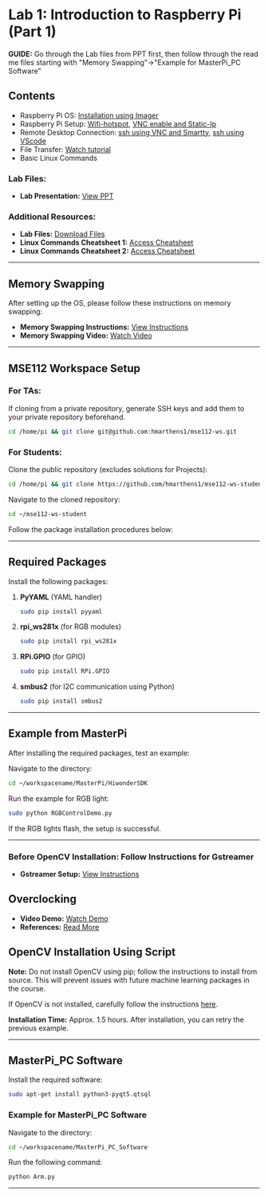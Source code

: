 
# Lab 1: Introduction to Raspberry Pi (Part 1)

**GUIDE:** Go through the Lab files from PPT first, then follow through the read me files starting with "Memory Swapping"->"Example for MasterPi_PC Software"

## Contents
- Raspberry Pi OS: [Installation using Imager](https://1sfu-my.sharepoint.com/:v:/g/personal/mnariman_sfu_ca/EctjCUgi0TNBnjfljyBOzlIBlQFRnIUxZRQWd5di8wQJpQ?nav=eyJyZWZlcnJhbEluZm8iOnsicmVmZXJyYWxBcHAiOiJPbmVEcml2ZUZvckJ1c2luZXNzIiwicmVmZXJyYWxBcHBQbGF0Zm9ybSI6IldlYiIsInJlZmVycmFsTW9kZSI6InZpZXciLCJyZWZlcnJhbFZpZXciOiJNeUZpbGVzTGlua0NvcHkifX0&e=wlEJSO)
- Raspberry Pi Setup: [Wifi-hotspot](https://1sfu-my.sharepoint.com/:v:/g/personal/mnariman_sfu_ca/EccLVhWViydDhhG79_DzDbABVFBxmYvfc9yftiOyixhzLA?nav=eyJyZWZlcnJhbEluZm8iOnsicmVmZXJyYWxBcHAiOiJPbmVEcml2ZUZvckJ1c2luZXNzIiwicmVmZXJyYWxBcHBQbGF0Zm9ybSI6IldlYiIsInJlZmVycmFsTW9kZSI6InZpZXciLCJyZWZlcnJhbFZpZXciOiJNeUZpbGVzTGlua0NvcHkifX0&e=loOedG), [VNC enable and Static-Ip](https://1sfu-my.sharepoint.com/:v:/g/personal/mnariman_sfu_ca/EZPJnzONWt9LqaXLaZDaa1wBlOpVCJkyhosY96-a2qNp6w?nav=eyJyZWZlcnJhbEluZm8iOnsicmVmZXJyYWxBcHAiOiJPbmVEcml2ZUZvckJ1c2luZXNzIiwicmVmZXJyYWxBcHBQbGF0Zm9ybSI6IldlYiIsInJlZmVycmFsTW9kZSI6InZpZXciLCJyZWZlcnJhbFZpZXciOiJNeUZpbGVzTGlua0NvcHkifX0&e=zSfzpP)
- Remote Desktop Connection: [ssh using VNC and Smartty](https://1sfu-my.sharepoint.com/:v:/g/personal/mnariman_sfu_ca/EWjp16yWOzBJtykEqafDoiUBe8ml6vaUaFsHeEQw683xIg?nav=eyJyZWZlcnJhbEluZm8iOnsicmVmZXJyYWxBcHAiOiJPbmVEcml2ZUZvckJ1c2luZXNzIiwicmVmZXJyYWxBcHBQbGF0Zm9ybSI6IldlYiIsInJlZmVycmFsTW9kZSI6InZpZXciLCJyZWZlcnJhbFZpZXciOiJNeUZpbGVzTGlua0NvcHkifX0&e=44aw7J), [ssh using VScode](https://1sfu-my.sharepoint.com/:v:/g/personal/mnariman_sfu_ca/EVNvlAtQ2h1Ktzt_zGm9MGcBjrVhZLAdORSbY-kf6bj68w?nav=eyJyZWZlcnJhbEluZm8iOnsicmVmZXJyYWxBcHAiOiJPbmVEcml2ZUZvckJ1c2luZXNzIiwicmVmZXJyYWxBcHBQbGF0Zm9ybSI6IldlYiIsInJlZmVycmFsTW9kZSI6InZpZXciLCJyZWZlcnJhbFZpZXciOiJNeUZpbGVzTGlua0NvcHkifX0&e=vUw4w4)
- File Transfer: [Watch tutorial](https://1sfu-my.sharepoint.com/:v:/g/personal/mnariman_sfu_ca/ESfGQ3MnePpKiL16B70OFYQB8BDpufgs5jwaqA16z_fqng?nav=eyJyZWZlcnJhbEluZm8iOnsicmVmZXJyYWxBcHAiOiJPbmVEcml2ZUZvckJ1c2luZXNzIiwicmVmZXJyYWxBcHBQbGF0Zm9ybSI6IldlYiIsInJlZmVycmFsTW9kZSI6InZpZXciLCJyZWZlcnJhbFZpZXciOiJNeUZpbGVzTGlua0NvcHkifX0&e=0EZOhR)
- Basic Linux Commands

### Lab Files:
- **Lab Presentation:** [View PPT](https://1sfu-my.sharepoint.com/:p:/g/personal/mnariman_sfu_ca/ER7Ka5JNgEJEoHxdtXBOtIEBoXrseEaAk7MyCYmsVwL05w?e=tSZa9A)

### Additional Resources:
- **Lab Files:** [Download Files](https://1sfu-my.sharepoint.com/:f:/g/personal/mhakizim_sfu_ca/EsqILDf2CF9Nkj5EvpWbk68BhWfN5ra50C7CpnQFA_7zrA?e=DYATYx)
- **Linux Commands Cheatsheet 1:** [Access Cheatsheet](https://1sfu-my.sharepoint.com/:b:/g/personal/mnariman_sfu_ca/ERHFC5jv901FlEH2YozQtLABVmCSBqaPGf5LsoQ_Rcm5sQ?e=8Cor6a)
- **Linux Commands Cheatsheet 2:** [Access Cheatsheet](https://oit.ua.edu/wp-content/uploads/2020/12/Linux_bash_cheat_sheet-1.pdf)

---

## Memory Swapping

After setting up the OS, please follow these instructions on memory swapping:

- **Memory Swapping Instructions:** [View Instructions](https://1sfu-my.sharepoint.com/:w:/g/personal/mnariman_sfu_ca/EUos1qf73eBGkV8BOaB4mlIBtdVHH4ZglPt9n-vcetGK6A?e=pnFyUm)
- **Memory Swapping Video:** [Watch Video](https://1sfu-my.sharepoint.com/:v:/g/personal/mnariman_sfu_ca/ESH11031VfNHs_g-TYmImi0BKvxZxWVKrCWHgdwZ9jf4Cw?nav=eyJyZWZlcnJhbEluZm8iOnsicmVmZXJyYWxBcHAiOiJPbmVEcml2ZUZvckJ1c2luZXNzIiwicmVmZXJyYWxBcHBQbGF0Zm9ybSI6IldlYiIsInJlZmVycmFsTW9kZSI6InZpZXciLCJyZWZlcnJhbFZpZXciOiJNeUZpbGVzTGlua0NvcHkifX0&e=QqoB9x)

---

## MSE112 Workspace Setup

### For TAs:
If cloning from a private repository, generate SSH keys and add them to your private repository beforehand.

```bash
cd /home/pi && git clone git@github.com:hmarthens1/mse112-ws.git
```

### For Students:
Clone the public repository (excludes solutions for Projects):

```bash
cd /home/pi && git clone https://github.com/hmarthens1/mse112-ws-student.git
```

Navigate to the cloned repository:

```bash
cd ~/mse112-ws-student
```

Follow the package installation procedures below:

---

## Required Packages

Install the following packages:

1. **PyYAML** (YAML handler)
   ```bash
   sudo pip install pyyaml
   ```
2. **rpi_ws281x** (for RGB modules)
   ```bash
   sudo pip install rpi_ws281x
   ```
3. **RPi.GPIO** (for GPIO)
   ```bash
   sudo pip install RPi.GPIO
   ```
4. **smbus2** (for I2C communication using Python)
   ```bash
   sudo pip install smbus2
   ```

---

## Example from MasterPi

After installing the required packages, test an example:

Navigate to the directory:

```bash
cd ~/workspacename/MasterPi/HiwonderSDK
```

Run the example for RGB light:

```bash
sudo python RGBControlDemo.py
```

If the RGB lights flash, the setup is successful.

---

### Before OpenCV Installation: Follow Instructions for Gstreamer

- **Gstreamer Setup:** [View Instructions](https://1sfu-my.sharepoint.com/:w:/g/personal/mnariman_sfu_ca/EX1mgtM3SRdLh1aE_tTZubQBF2nU7zVNEx3l3PxnkfOUQA?e=8RW3Nw)

## Overclocking

- **Video Demo:** [Watch Demo](https://1sfu-my.sharepoint.com/:v:/g/personal/mnariman_sfu_ca/EZ6od1MdtalCsMwj6mtSio4Bn7HUVKsEB7UdbWpazfJ8sA?nav=eyJyZWZlcnJhbEluZm8iOnsicmVmZXJyYWxBcHAiOiJTdHJlYW1XZWJBcHAiLCJyZWZlcnJhbFZpZXciOiJTaGFyZURpYWxvZy1MaW5rIiwicmVmZXJyYWxBcHBQbGF0Zm9ybSI6IldlYiIsInJlZmVycmFsTW9kZSI6InZpZXcifX0%3D&e=OXlowU)
- **References:** [Read More](https://qengineering.eu/overclocking-the-raspberry-pi-4.html)

## OpenCV Installation Using Script

**Note:** Do not install OpenCV using pip; follow the instructions to install from source. This will prevent issues with future machine learning packages in the course.
  
If OpenCV is not installed, carefully follow the instructions [here](https://1sfu-my.sharepoint.com/:w:/g/personal/mnariman_sfu_ca/ESDZQjP6HpBGr9JAoZ9tghAB2_iqPQz7TrmJdBu3EzBYCw?e=CTIEz1).

**Installation Time:** Approx. 1.5 hours. After installation, you can retry the previous example.

---

## MasterPi_PC Software

Install the required software:

```bash
sudo apt-get install python3-pyqt5.qtsql
```

### Example for MasterPi_PC Software

Navigate to the directory:

```bash
cd ~/workspacename/MasterPi_PC_Software
```

Run the following command:

```bash
python Arm.py
```

---
